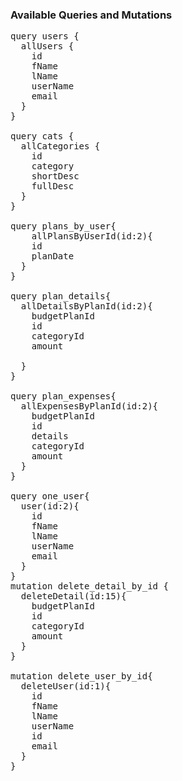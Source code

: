 ### Available Queries and Mutations

<pre>
query users {
  allUsers {
    id
    fName
    lName
    userName
    email
  }
}

query cats {
  allCategories {
    id
    category
    shortDesc
    fullDesc
  }
}

query plans_by_user{
	allPlansByUserId(id:2){
    id
    planDate
  }
}

query plan_details{
  allDetailsByPlanId(id:2){
    budgetPlanId
    id
    categoryId
    amount
    
  }
}

query plan_expenses{
  allExpensesByPlanId(id:2){
    budgetPlanId
    id
    details
    categoryId
    amount
  }
}

query one_user{
  user(id:2){
    id
    fName
    lName
    userName
    email
  }
}
mutation delete_detail_by_id {
  deleteDetail(id:15){
    budgetPlanId
    id
    categoryId
    amount
  }
}

mutation delete_user_by_id{
  deleteUser(id:1){
    id
    fName
    lName
    userName
    id
    email
  }
}
</pre>